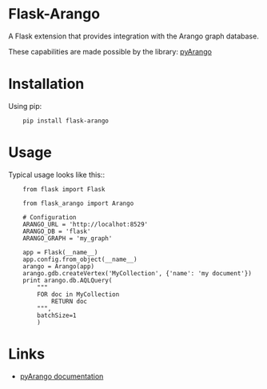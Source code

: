 # Flask-Arango

A Flask extension that provides integration with the Arango graph database.

These capabilities are made possible by the library:
[pyArango](http://pyarango.tariqdaouda.com/)


# Installation

Using pip:

```
    pip install flask-arango
```


# Usage

Typical usage looks like this::

```
    from flask import Flask

    from flask_arango import Arango

    # Configuration
    ARANGO_URL = 'http://localhot:8529'
    ARANGO_DB = 'flask'
    ARANGO_GRAPH = 'my_graph'

    app = Flask(__name__)
    app.config.from_object(__name__)
    arango = Arango(app)
    arango.gdb.createVertex('MyCollection', {'name': 'my document'})
    print arango.db.AQLQuery(
        """
        FOR doc in MyCollection
            RETURN doc
        """,
        batchSize=1
        )
```

# Links

* [pyArango documentation](http://pyarango.tariqdaouda.com/)
